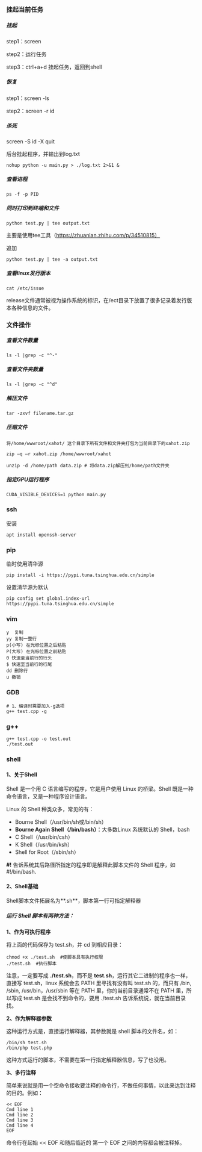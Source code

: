 ### 挂起当前任务

##### 挂起

step1：screen

step2：运行任务

step3：ctrl+a+d    挂起任务，返回到shell

##### 恢复

step1：screen  -ls

step2：screen  -r  id

##### 杀死

screen  -S id -X quit





后台挂起程序，并输出到log.txt

```
nohup python -u main.py > ./log.txt 2>&1 &
```



##### 查看进程

```
ps -f -p PID
```



##### 同时打印到终端和文件

```
python test.py | tee output.txt
```

主要是使用tee工具（https://zhuanlan.zhihu.com/p/34510815）

追加

```
python test.py | tee -a output.txt
```

##### 查看linux发行版本

```
cat /etc/issue
```

release文件通常被视为操作系统的标识，在/ect目录下放置了很多记录着发行版本各种信息的文件。

### 文件操作

##### 查看文件数量

```
ls -l |grep -c "^-"  
```

##### 查看文件夹数量

```
ls -l |grep -c "^d"
```

##### 解压文件

```
tar -zxvf filename.tar.gz
```

##### 压缩文件

```
将/home/wwwroot/xahot/ 这个目录下所有文件和文件夹打包为当前目录下的xahot.zip

zip –q –r xahot.zip /home/wwwroot/xahot

unzip -d /home/path data.zip # 将data.zip解压到/home/path文件夹
```



##### 指定GPU运行程序

```
CUDA_VISIBLE_DEVICES=1 python main.py
```



### ssh

安装

```
apt install openssh-server
```

### pip

临时使用清华源

```
pip install -i https://pypi.tuna.tsinghua.edu.cn/simple
```

设置清华源为默认

```
pip config set global.index-url https://pypi.tuna.tsinghua.edu.cn/simple
```



### vim

```
y  复制
yy 复制一整行
p(小写) 在光标位置之后粘贴
P(大写) 在光标位置之前粘贴
0 快速至当前行的行头
$ 快速至当前行的行尾
dd 删除行
u 撤销
```

### GDB

```
# 1、编译时需要加入-g选项
g++ test.cpp -g

```

### g++

```
g++ test.cpp -o test.out
./test.out
```

### shell

#### 1、关于Shell

Shell 是一个用 C 语言编写的程序，它是用户使用 Linux 的桥梁。Shell 既是一种命令语言，又是一种程序设计语言。

Linux 的 Shell 种类众多，常见的有：

- Bourne Shell（/usr/bin/sh或/bin/sh）
- **Bourne Again Shell（/bin/bash）**：大多数Linux 系统默认的 Shell，bash
- C Shell（/usr/bin/csh）
- K Shell（/usr/bin/ksh）
- Shell for Root（/sbin/sh）

**#!** 告诉系统其后路径所指定的程序即是解释此脚本文件的 Shell 程序，如#!/bin/bash.

#### 2、Shell基础

Shell脚本文件拓展名为**.sh**，脚本第一行可指定解释器

##### 运行 Shell 脚本有两种方法：

**1、作为可执行程序**

将上面的代码保存为 test.sh，并 cd 到相应目录：

```
chmod +x ./test.sh  #使脚本具有执行权限
./test.sh  #执行脚本
```

注意，一定要写成 **./test.sh**，而不是 **test.sh**，运行其它二进制的程序也一样，直接写 test.sh，linux 系统会去 PATH 里寻找有没有叫 test.sh 的，而只有 /bin, /sbin, /usr/bin，/usr/sbin 等在 PATH 里，你的当前目录通常不在 PATH 里，所以写成 test.sh 是会找不到命令的，要用 ./test.sh 告诉系统说，就在当前目录找。

**2、作为解释器参数**

这种运行方式是，直接运行解释器，其参数就是 shell 脚本的文件名，如：

```
/bin/sh test.sh
/bin/php test.php
```

这种方式运行的脚本，不需要在第一行指定解释器信息，写了也没用。

**3、多行注释**

简单来说就是用一个空命令接收要注释的命令行，不做任何事情，以此来达到注释的目的。例如：

```
<< EOF
Cmd line 1
Cmd line 2
Cmd line 3
Cmd line 4
EOF
```

命令行在起始 << EOF 和随后临近的 第一个 EOF 之间的内容都会被注释掉。
